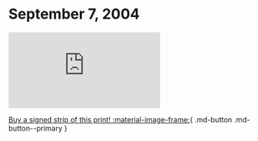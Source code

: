 # September 7, 2004

![](https://www.achewood.com/comic.php?date=09072004)

[Buy a signed strip of this print! :material-image-frame:](https://achewood-holiday-pop-up.myshopify.com/products/strip#09072004){ .md-button .md-button--primary }
